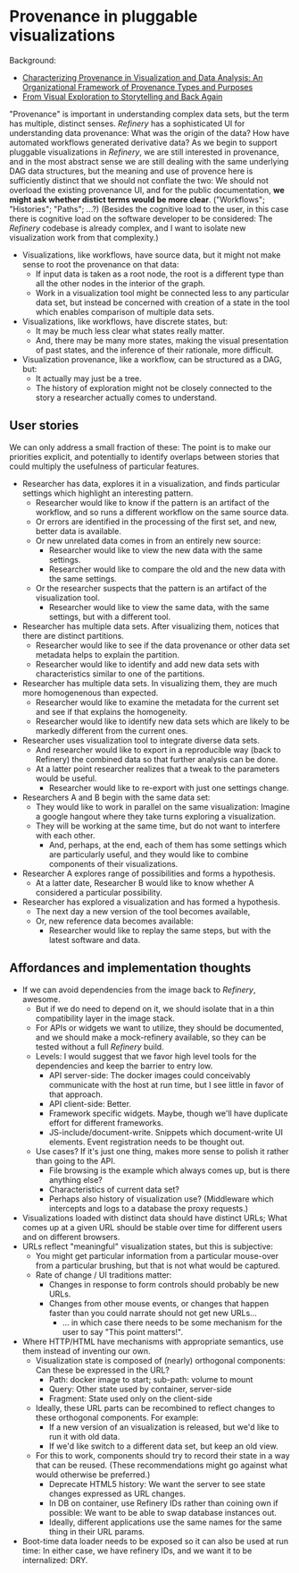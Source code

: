 # Provenance in pluggable visualizations

Background:
- [Characterizing Provenance in Visualization and Data Analysis: An
Organizational Framework of Provenance Types and Purposes](http://people.cs.vt.edu/~eragan12/papers/Ragan_VAST2015.pdf)
- [From Visual Exploration to Storytelling and Back Again](http://caleydo.org/publications/2016_eurovis_clue/)

"Provenance" is important in understanding complex data sets, but the term has multiple, distinct senses.
*Refinery* has a sophisticated UI for understanding data provenance:
What was the origin of the data?
How have automated workflows generated derivative data? 
As we begin to support pluggable visualizations in *Refinery*, we are still interested in provenance,
and in the most abstract sense we are still dealing with the same underlying DAG data structures,
but the meaning and use of provence here is sufficiently distinct that we should not conflate the two:
We should not overload the existing provenance UI, and for the public documentation, **we might
ask whether distict terms would be more clear**. ("Workflows"; "Histories"; "Paths"; ...?)
(Besides the cognitive load to the user, in this case there is cognitive load on the software developer
to be considered: The *Refinery* codebase is already complex,
and I want to isolate new visualization work from that complexity.)

- Visualizations, like workflows, have source data, but it might not make sense to root the provenance
on that data:
    - If input data is taken as a root node, the root is a different type than all the other nodes in the interior of the graph.
    - Work in a visualization tool might be connected less to any particular data set, but instead be concerned with creation of a state in the tool which enables comparison of multiple data sets.
- Visualizations, like workflows, have discrete states, but:
    - It may be much less clear what states really matter.
    - And, there may be many more states, making the visual presentation of past states, and the inference of their rationale, more difficult.
- Visualization provenance, like a workflow, can be structured as a DAG, but:
    - It actually may just be a tree.
    - The history of exploration might not be closely connected to the story a researcher actually comes to understand.

## User stories

We can only address a small fraction of these: The point is to make our priorities explicit,
and potentially to identify overlaps between stories that could multiply the usefulness
of particular features.

- Researcher has data, explores it in a visualization, and finds particular settings which highlight an interesting pattern.
    - Researcher would like to know if the pattern is an artifact of the workflow, and so runs a different workflow on the same source data.
    - Or errors are identified in the processing of the first set, and new, better data is available.
    - Or new unrelated data comes in from an entirely new source: 
        - Researcher would like to view the new data with the same settings.
        - Researcher would like to compare the old and the new data with the same settings.
    - Or the researcher suspects that the pattern is an artifact of the visualization tool.
        - Researcher would like to view the same data, with the same settings, but with a different tool.
- Researcher has multiple data sets. After visualizing them, notices that there are distinct partitions.
    - Researcher would like to see if the data provenance or other data set metadata helps to explain the partition.
    - Researcher would like to identify and add new data sets with characteristics similar to one of the partitions.
- Researcher has multiple data sets. In visualizing them, they are much more homogenenous than expected.
    - Researcher would like to examine the metadata for the current set and see if that explains the homogeneity.
    - Researcher would like to identify new data sets which are likely to be markedly different from the current ones.
- Researcher uses visualization tool to integrate diverse data sets.
    - And researcher would like to export in a reproducible way (back to Refinery) the combined data so that further analysis can be done.
    - At a latter point researcher realizes that a tweak to the parameters would be useful.
        - Researcher would like to re-export with just one settings change.
- Researchers A and B begin with the same data set:
    - They would like to work in parallel on the same visualization: Imagine a google hangout where they take turns exploring a visualization.
    - They will be working at the same time, but do not want to interfere with each other.
        - And, perhaps, at the end, each of them has some settings which are particularly useful, and they would like to combine components of their visualizations.
- Researcher A explores range of possibilities and forms a hypothesis.
    - At a latter date, Researcher B would like to know whether A considered a particular possibility.
- Researcher has explored a visualization and has formed a hypothesis.
    - The next day a new version of the tool becomes available,
    - Or, new reference data becomes available:
        - Researcher would like to replay the same steps, but with the latest software and data.
        
## Affordances and implementation thoughts

- If we can avoid dependencies from the image back to *Refinery*, awesome.
    - But if we do need to depend on it, we should isolate that in a thin compatibility layer in the image stack.
    - For APIs or widgets we want to utilize, they should be documented, and we should make a mock-refinery available, so they can be tested without a full *Refinery* build.
    - Levels: I would suggest that we favor high level tools for the dependencies and keep the barrier to entry low.
        - API server-side: The docker images could conceivably communicate with the host at run time, but I see little in favor of that approach.
        - API client-side: Better.
        - Framework specific widgets. Maybe, though we'll have duplicate effort for different frameworks.
        - JS-include/document-write. Snippets which document-write UI elements. Event registration needs to be thought out.
    - Use cases? If it's just one thing, makes more sense to polish it rather than going to the API.
        - File browsing is the example which always comes up, but is there anything else?
        - Characteristics of current data set?
        - Perhaps also history of visualization use? (Middleware which intercepts and logs to a database the proxy requests.)
- Visualizations loaded with distinct data should have distinct URLs; What comes up at a given URL should be stable over time for different users and on different browsers.
- URLs reflect "meaningful" visualization states, but this is subjective:
    - You might get particular information from a particular mouse-over from a particular brushing, but that is not what would be captured.
    - Rate of change / UI traditions matter:
        - Changes in response to form controls should probably be new URLs.
        - Changes from other mouse events, or changes that happen faster than you could narrate should not get new URLs...
            - ... in which case there needs to be some mechanism for the user to say "This point matters!".
- Where HTTP/HTML have mechanisms with appropriate semantics, use them instead of inventing our own.
    - Visualization state is composed of (nearly) orthogonal components: Can these be expressed in the URL?
        - Path: docker image to start; sub-path: volume to mount
        - Query: Other state used by container, server-side
        - Fragment: State used only on the client-side
    - Ideally, these URL parts can be recombined to reflect changes to these orthogonal components. For example:
        - If a new version of an visualization is released, but we'd like to run it with old data.
        - If we'd like switch to a different data set, but keep an old view.
    - For this to work, components should try to record their state in a way that can be reused. (These recommendations might go against what would otherwise be preferred.)
        - Deprecate HTML5 history: We want the server to see state changes expressed as URL changes.
        - In DB on container, use Refinery IDs rather than coining own if possible: We want to be able to swap database instances out.
        - Ideally, different applications use the same names for the same thing in their URL params.
- Boot-time data loader needs to be exposed so it can also be used at run time: In either case, we have refinery IDs, and we want it to be internalized: DRY.

